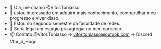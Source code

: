 - 👋 Olá, me chamo @Vitor.Toniasso
- 👀  estou interessado em adquirir mais conhecimento, compartilhar meu progresso e viver disso.
- 🌱 Estou no segundo semestre da faculdade de redes.
- 💞️ Seria legal um estágio pra agregar no meu currículo.
- 📫 Contato @Vitor.Toniasso -> vitor.toniasso@outook.com -> Discord Vtor_ô_Hugo

<!---
VitorToniasso/VitorToniasso is a ✨ special ✨ repository because its `README.md` (this file) appears on your GitHub profile.
You can click the Preview link to take a look at your changes.
--->
